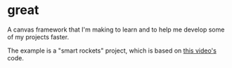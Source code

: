 # great
A canvas framework that I'm making to learn and to help me develop some of my projects faster.

The example is a "smart rockets" project, which is based on [this video's](https://www.youtube.com/watch?v=bGz7mv2vD6g) code.
